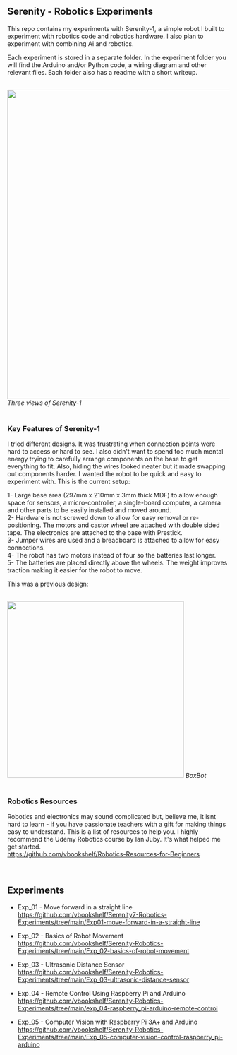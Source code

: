 ## Serenity - Robotics Experiments
This repo contains my experiments with Serenity-1, a simple robot I built to experiment with robotics code and robotics hardware. I also plan to experiment with combining Ai and robotics.

Each experiment is stored in a separate folder. In the experiment folder you will find the Arduino and/or Python code, a wiring diagram and other relevant files. Each folder also has a readme with a short writeup.

<br>
<img src="https://github.com/vbookshelf/Serenity-Robotics-Experiments/blob/main/images/robot-views.png" width="700"></img>
<i>Three views of Serenity-1</i><br>
<br>

### Key Features of Serenity-1

I tried different designs. It was frustrating when connection points were hard to access or hard to see. I also didn't want to spend too much mental energy trying to carefully arrange components on the base to get everything to fit. Also, hiding the wires looked neater but it made swapping out components harder. I wanted the robot to be quick and easy to experiment with. This is the current setup:

1- Large base area (297mm x 210mm x 3mm thick MDF) to allow enough space for sensors, a micro-controller, a single-board computer, a camera and other parts to be easily installed and moved around.<br>
2- Hardware is not screwed down to allow for easy removal or re-positioning. The motors and castor wheel are attached with double sided tape. The electronics are attached to the base with Prestick.<br>
3- Jumper wires are used and a breadboard is attached to allow for easy connections.<br>
4- The robot has two motors instead of four so the batteries last longer.<br>
5- The batteries are placed directly above the wheels. The weight improves traction making it easier for the robot to move.

This was a previous design:



<br>
<img src="https://github.com/vbookshelf/Serenity-Robotics-Experiments/blob/main/images/image2.jpg" width="400"></img>
<i>BoxBot</i><br>
<br>

### Robotics Resources

Robotics and electronics may sound complicated but, believe me, it isnt hard to learn - if you have passionate teachers with a gift for making things easy to understand. This is a list of resources to help you. I highly recommend the Udemy Robotics course by Ian Juby. It's what helped me get started.<br>
https://github.com/vbookshelf/Robotics-Resources-for-Beginners

<br>

## Experiments

- Exp_01 - Move forward in a straight line<br>
https://github.com/vbookshelf/Serenity7-Robotics-Experiments/tree/main/Exp01-move-forward-in-a-straight-line

- Exp_02 - Basics of Robot Movement<br>
https://github.com/vbookshelf/Serenity-Robotics-Experiments/tree/main/Exp_02-basics-of-robot-movement<br>

- Exp_03 - Ultrasonic Distance Sensor<br>
https://github.com/vbookshelf/Serenity-Robotics-Experiments/tree/main/Exp_03-ultrasonic-distance-sensor

- Exp_04 - Remote Control Using Raspberry Pi and Arduino<br>
https://github.com/vbookshelf/Serenity-Robotics-Experiments/tree/main/exp_04-raspberry_pi-arduino-remote-control

- Exp_05 - Computer Vision with Raspberry Pi 3A+ and Arduino<br>
https://github.com/vbookshelf/Serenity-Robotics-Experiments/tree/main/Exp_05-computer-vision-control-raspberry_pi-arduino

<br>



